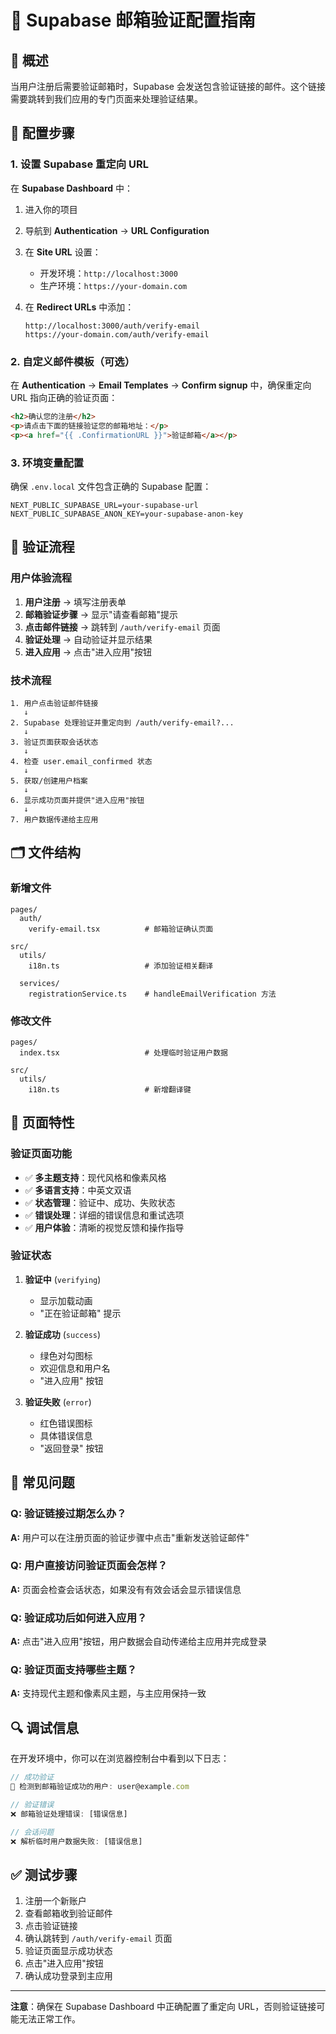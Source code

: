 # 📧 Supabase 邮箱验证配置指南

## 🎯 概述

当用户注册后需要验证邮箱时，Supabase 会发送包含验证链接的邮件。这个链接需要跳转到我们应用的专门页面来处理验证结果。

## 🔧 配置步骤

### 1. 设置 Supabase 重定向 URL

在 **Supabase Dashboard** 中：

1. 进入你的项目
2. 导航到 **Authentication** → **URL Configuration**
3. 在 **Site URL** 设置：
   - 开发环境：`http://localhost:3000`
   - 生产环境：`https://your-domain.com`

4. 在 **Redirect URLs** 中添加：
   ```
   http://localhost:3000/auth/verify-email
   https://your-domain.com/auth/verify-email
   ```

### 2. 自定义邮件模板（可选）

在 **Authentication** → **Email Templates** → **Confirm signup** 中，确保重定向 URL 指向正确的验证页面：

```html
<h2>确认您的注册</h2>
<p>请点击下面的链接验证您的邮箱地址：</p>
<p><a href="{{ .ConfirmationURL }}">验证邮箱</a></p>
```

### 3. 环境变量配置

确保 `.env.local` 文件包含正确的 Supabase 配置：

```env
NEXT_PUBLIC_SUPABASE_URL=your-supabase-url
NEXT_PUBLIC_SUPABASE_ANON_KEY=your-supabase-anon-key
```

## 📱 验证流程

### 用户体验流程

1. **用户注册** → 填写注册表单
2. **邮箱验证步骤** → 显示"请查看邮箱"提示
3. **点击邮件链接** → 跳转到 `/auth/verify-email` 页面
4. **验证处理** → 自动验证并显示结果
5. **进入应用** → 点击"进入应用"按钮

### 技术流程

```
1. 用户点击验证邮件链接
   ↓
2. Supabase 处理验证并重定向到 /auth/verify-email?...
   ↓
3. 验证页面获取会话状态
   ↓
4. 检查 user.email_confirmed 状态
   ↓
5. 获取/创建用户档案
   ↓
6. 显示成功页面并提供"进入应用"按钮
   ↓
7. 用户数据传递给主应用
```

## 🗂️ 文件结构

### 新增文件

```
pages/
  auth/
    verify-email.tsx          # 邮箱验证确认页面

src/
  utils/
    i18n.ts                   # 添加验证相关翻译
  
  services/
    registrationService.ts    # handleEmailVerification 方法
```

### 修改文件

```
pages/
  index.tsx                   # 处理临时验证用户数据

src/
  utils/
    i18n.ts                   # 新增翻译键
```

## 🎨 页面特性

### 验证页面功能

- ✅ **多主题支持**：现代风格和像素风格
- ✅ **多语言支持**：中英文双语
- ✅ **状态管理**：验证中、成功、失败状态
- ✅ **错误处理**：详细的错误信息和重试选项
- ✅ **用户体验**：清晰的视觉反馈和操作指导

### 验证状态

1. **验证中** (`verifying`)
   - 显示加载动画
   - "正在验证邮箱" 提示

2. **验证成功** (`success`)
   - 绿色对勾图标
   - 欢迎信息和用户名
   - "进入应用" 按钮

3. **验证失败** (`error`)
   - 红色错误图标
   - 具体错误信息
   - "返回登录" 按钮

## 🚨 常见问题

### Q: 验证链接过期怎么办？
**A:** 用户可以在注册页面的验证步骤中点击"重新发送验证邮件"

### Q: 用户直接访问验证页面会怎样？
**A:** 页面会检查会话状态，如果没有有效会话会显示错误信息

### Q: 验证成功后如何进入应用？
**A:** 点击"进入应用"按钮，用户数据会自动传递给主应用并完成登录

### Q: 验证页面支持哪些主题？
**A:** 支持现代主题和像素风主题，与主应用保持一致

## 🔍 调试信息

在开发环境中，你可以在浏览器控制台中看到以下日志：

```javascript
// 成功验证
🎉 检测到邮箱验证成功的用户: user@example.com

// 验证错误
❌ 邮箱验证处理错误: [错误信息]

// 会话问题
❌ 解析临时用户数据失败: [错误信息]
```

## ✅ 测试步骤

1. 注册一个新账户
2. 查看邮箱收到验证邮件
3. 点击验证链接
4. 确认跳转到 `/auth/verify-email` 页面
5. 验证页面显示成功状态
6. 点击"进入应用"按钮
7. 确认成功登录到主应用

---

**注意**：确保在 Supabase Dashboard 中正确配置了重定向 URL，否则验证链接可能无法正常工作。
